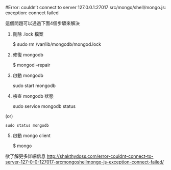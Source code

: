 #Error: couldn’t connect to server 127.0.0.1:27017 src/mongo/shell/mongo.js: exception: connect failed

這個問題可以通過下面4個步驟來解決

1)  刪除 .lock 檔案

    $ sudo rm /var/lib/mongodb/mongod.lock 

2)  修復 mongodb

    $ mongod –repair

3)  啟動 mongodb

    sudo start mongodb

4) 檢查 mongodb 狀態 

    sudo service mongodb status 

(or)

    sudo status mongodb

5)  啟動 mongo client

    $ mongo

欲了解更多詳細信息 http://shakthydoss.com/error-couldnt-connect-to-server-127-0-0-127017-srcmongoshellmongo-js-exception-connect-failed/
